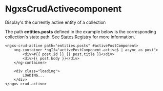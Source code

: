 # NgxsCrudActivecomponent

Display's the currently active entity of a collection

The path **entities.posts** defined in the example below is the corresponding collection's state path. See [States Registry](../../recipes/states-registry.md) for more information.

```markup
<ngxs-crud-active path="entities.posts" #activePostComponent>
    <ng-container *ngIf="activePostComponent.active$ | async as post">
        <div>#{{ post.id }} {{ post.title }}</div>
        <div>{{ post.body }}</div>
    </ng-container>

    <div class="loading">
        LOADING...
    </div>
</ngxs-crud-active>
```



